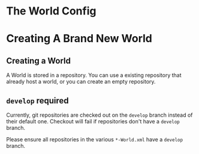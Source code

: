 # The World Config



# Creating A Brand New World

## Creating a World

A World is stored in a repository. You can use a existing repository that already host a world, or you can create an empty repository.



## `develop` required

Currently, git repositories are checked out on the `develop` branch instead of their default one. Checkout will fail if repositories don't have a `develop` branch.

Please ensure all repositories in the various `*-World.xml` have a `develop` branch.